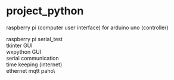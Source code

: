 # project_python
raspberry pi (computer user interface) for arduino uno (controller)

raspberry pi serial_test\
tkinter GUI\
wxpython GUI\
serial communication\
time keeping (internet)\
ethernet mqtt paho\
